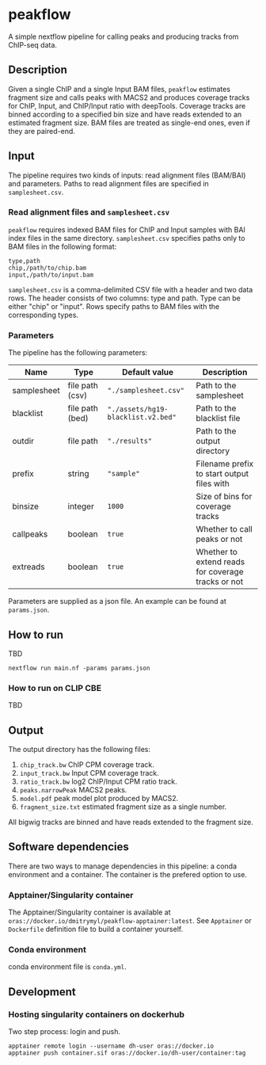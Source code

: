 # peakflow
A simple nextflow pipeline for calling peaks and producing tracks from ChIP-seq data.

## Description
Given a single ChIP and a single Input BAM files, `peakflow` estimates fragment size and calls peaks with MACS2 and produces coverage tracks for ChIP, Input, and ChIP/Input ratio with deepTools. Coverage tracks are binned according to a specified bin size and have reads extended to an estimated fragment size. BAM files are treated as single-end ones, even if they are paired-end.

## Input
The pipeline requires two kinds of inputs: read alignment files (BAM/BAI) and parameters. Paths to read alignment files are specified in `samplesheet.csv`.

### Read alignment files and `samplesheet.csv`
`peakflow` requires indexed BAM files for ChIP and Input samples with BAI index files in the same directory. `samplesheet.csv` specifies paths only to BAM files in the following format:

```
type,path
chip,/path/to/chip.bam
input,/path/to/input.bam

```

`samplesheet.csv` is a comma-delimited CSV file with a header and two data rows. The header consists of two columns: type and path. Type can be either "chip" or "input". Rows specify paths to BAM files with the corresponding types.

### Parameters
The pipeline has the following parameters:

| Name        | Type            | Default value                      | Description                                        |
|-------------|-----------------|------------------------------------|----------------------------------------------------|
| samplesheet | file path (csv) | `"./samplesheet.csv"`              | Path to the samplesheet                            |
| blacklist   | file path (bed) | `"./assets/hg19-blacklist.v2.bed"` | Path to the blacklist file                         |
| outdir      | file path       | `"./results"`                      | Path to the output directory                       |
| prefix      | string          | `"sample"`                         | Filename prefix to start output files with         |
| binsize     | integer         | `1000`                             | Size of bins for coverage tracks                   |
| callpeaks   | boolean         | `true`                             | Whether to call peaks or not                       |
| extreads    | boolean         | `true`                             | Whether to extend reads for coverage tracks or not |

Parameters are supplied as a json file. An example can be found at `params.json`.

## How to run
TBD
```{bash}
nextflow run main.nf -params params.json
```

### How to run on CLIP CBE
TBD

## Output
The output directory has the following files:

1. `chip_track.bw` ChIP CPM coverage track.
2. `input_track.bw` Input CPM coverage track.
3. `ratio_track.bw` log2 ChIP/Input CPM ratio track.
4. `peaks.narrowPeak` MACS2 peaks.
5. `model.pdf` peak model plot produced by MACS2. 
6. `fragment_size.txt` estimated fragment size as a single number.

All bigwig tracks are binned and have reads extended to the fragment size.

## Software dependencies

There are two ways to manage dependencies in this pipeline: a conda environment and a container. The container is the prefered option to use.

### Apptainer/Singularity container

The Apptainer/Singularity container is available at `oras://docker.io/dmitrymyl/peakflow-apptainer:latest`. See `Apptainer` or `Dockerfile` definition file to build a container yourself.

### Conda environment
conda environment file is `conda.yml`.

## Development

### Hosting singularity containers on dockerhub

Two step process: login and push.
```
apptainer remote login --username dh-user oras://docker.io
apptainer push container.sif oras://docker.io/dh-user/container:tag
```